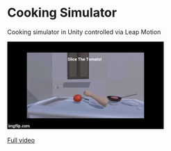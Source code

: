 # Cooking Simulator
Cooking simulator in Unity controlled via Leap Motion

![alt text](https://github.com/rachelang/cookingsim/blob/master/demo.gif)

[Full video](https://www.youtube.com/watch?v=b43YCxmk-L8)
